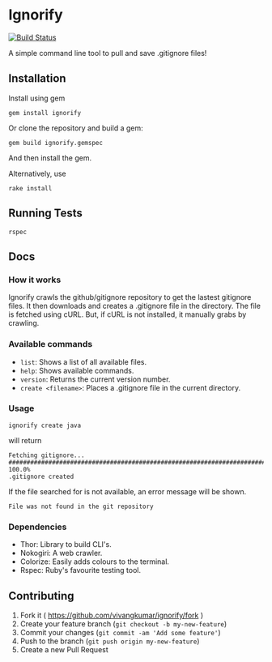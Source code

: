 # Ignorify 
[![Build Status](https://travis-ci.org/vivangkumar/ignorify.svg)](https://travis-ci.org/vivangkumar/ignorify)

A simple command line tool to pull and save .gitignore files!

## Installation

Install using gem

`gem install ignorify`

Or clone the repository and build a gem:
	
`gem build ignorify.gemspec`

And then install the gem.

Alternatively, use
	
`rake install`

## Running Tests

`rspec`

## Docs

### How it works

Ignorify crawls the github/gitignore repository to get the lastest gitignore files.
It then downloads and creates a .gitignore file in the directory.
The file is fetched using cURL.
But, if cURL is not installed, it manually grabs by crawling.

### Available commands

- `list`: Shows a list of all available files.
- `help`: Shows available commands.
- `version`: Returns the current version number.
- `create <filename>`: Places a .gitignore file in the current directory.

### Usage

`ignorify create java`

will return

```
Fetching gitignore...
######################################################################## 100.0%
.gitignore created
```

If the file searched for is not available, an error message will be shown.

`File was not found in the git repository`

### Dependencies

- Thor: Library to build CLI's.
- Nokogiri: A web crawler.
- Colorize: Easily adds colours to the terminal.
- Rspec: Ruby's favourite testing tool.

## Contributing

1. Fork it ( https://github.com/vivangkumar/ignorify/fork )
2. Create your feature branch (`git checkout -b my-new-feature`)
3. Commit your changes (`git commit -am 'Add some feature'`)
4. Push to the branch (`git push origin my-new-feature`)
5. Create a new Pull Request
